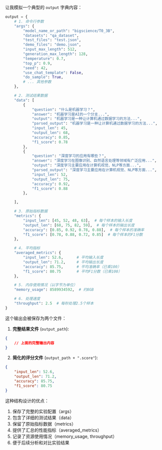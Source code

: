





让我模拟一个典型的 `output` 字典内容：

```python
output = {
    # 1. 命令行参数
    "args": {
        "model_name_or_path": "bigscience/T0_3B",
        "datasets": "qa_dataset",
        "test_files": "test.json",
        "demo_files": "demo.json",
        "input_max_length": 512,
        "generation_max_length": 128,
        "temperature": 0.7,
        "top_p": 0.9,
        "seed": 42,
        "use_chat_template": False,
        "do_sample": True,
        # ... 其他参数
    },

    # 2. 测试结果数据
    "data": [
        {
            "question": "什么是机器学习？",
            "answer": "机器学习是AI的一个分支...",
            "output": "机器学习是一种让计算机通过数据学习的方法...",
            "parsed_output": "机器学习是一种让计算机通过数据学习的方法...",
            "input_len": 45,
            "output_len": 68,
            "accuracy": 0.85,
            "f1_score": 0.78
        },
        {
            "question": "深度学习的应用有哪些？",
            "answer": "深度学习在图像识别、自然语言处理等领域有广泛应用...",
            "output": "深度学习主要应用在计算机视觉、NLP等方面...",
            "parsed_output": "深度学习主要应用在计算机视觉、NLP等方面...",
            "input_len": 52,
            "output_len": 75,
            "accuracy": 0.92,
            "f1_score": 0.88
        },

    ],

    # 3. 原始指标数据
    "metrics": {
        "input_len": [45, 52, 48, 63],  # 每个样本的输入长度
        "output_len": [68, 75, 82, 59],  # 每个样本的输出长度
        "accuracy": [0.85, 0.92, 0.78, 0.88],  # 每个样本的准确率
        "f1_score": [0.78, 0.88, 0.72, 0.85]  # 每个样本的F1分数
    },

    # 4. 平均指标
    "averaged_metrics": {
        "input_len": 52.6,      # 平均输入长度
        "output_len": 71.2,     # 平均输出长度
        "accuracy": 85.75,      # 平均准确率（已乘100）
        "f1_score": 80.75       # 平均F1分数（已乘100）
    },

    # 5. 内存使用情况（以字节为单位）
    "memory_usage": 8589934592,  # 约8GB

    # 6. 处理速度
    "throughput": 2.5  # 每秒处理2.5个样本
}
```



这个输出会被保存为两个文件：

1. **完整结果文件** (`output_path`):
```json
{
    // 上面的完整输出内容
}
```



2. **简化的评分文件** (`output_path + ".score"`):
```json
{
    "input_len": 52.6,
    "output_len": 71.2,
    "accuracy": 85.75,
    "f1_score": 80.75
}
```



这种结构设计的优点：
1. 保存了完整的实验配置（args）
2. 包含了详细的测试结果（data）
3. 保留了原始指标数据（metrics）
4. 提供了汇总的性能指标（averaged_metrics）
5. 记录了资源使用情况（memory_usage, throughput）
6. 便于后续分析和对比实验结果